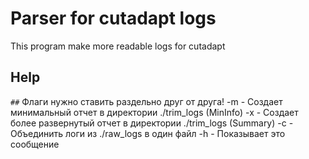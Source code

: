 # Parser for cutadapt logs
This program make more readable logs for cutadapt

## Help

`##` Флаги нужно ставить раздельно друг от друга!
        -m - Создает минимальный отчет в директории ./trim_logs (MinInfo)
        -x - Создает более развернутый отчет в директории ./trim_logs (Summary)
        -c - Объединить логи из ./raw_logs в один файл
        -h - Показывает это сообщение
